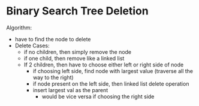 # Binary Search Tree Deletion

Algorithm:
- have to find the node to delete
- Delete Cases:
    - if no children, then simply remove the node
    - if one child, then remove like a linked list
    - If 2 children, then have to choose either left or right side of node
        - if choosing left side, find node with largest value (traverse all the way to the right)
        - if node present on the left side, then linked list delete operation 
        - insert largest val as the parent
            - would be vice versa if choosing the right side
